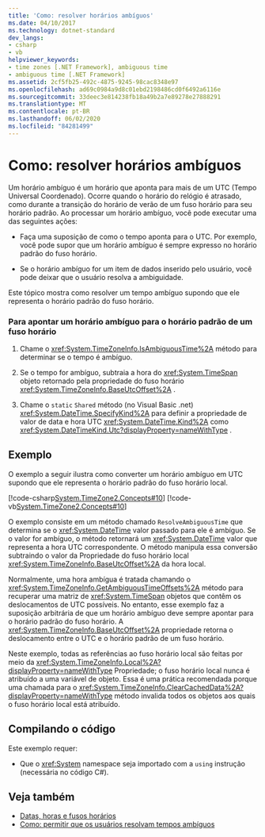 ```yaml
---
title: 'Como: resolver horários ambíguos'
ms.date: 04/10/2017
ms.technology: dotnet-standard
dev_langs:
- csharp
- vb
helpviewer_keywords:
- time zones [.NET Framework], ambiguous time
- ambiguous time [.NET Framework]
ms.assetid: 2cf5fb25-492c-4875-9245-98cac8348e97
ms.openlocfilehash: ad69c0984a9d8c01ebd2198486cd0f6492a6116e
ms.sourcegitcommit: 33deec3e814238fb18a49b2a7e89278e27888291
ms.translationtype: MT
ms.contentlocale: pt-BR
ms.lasthandoff: 06/02/2020
ms.locfileid: "84281499"
---
```

# <a name="how-to-resolve-ambiguous-times"></a>Como: resolver horários ambíguos

Um horário ambíguo é um horário que aponta para mais de um UTC (Tempo Universal Coordenado). Ocorre quando o horário do relógio é atrasado, como durante a transição do horário de verão de um fuso horário para seu horário padrão. Ao processar um horário ambíguo, você pode executar uma das seguintes ações:

- Faça uma suposição de como o tempo aponta para o UTC. Por exemplo, você pode supor que um horário ambíguo é sempre expresso no horário padrão do fuso horário.

- Se o horário ambíguo for um item de dados inserido pelo usuário, você pode deixar que o usuário resolva a ambiguidade.

Este tópico mostra como resolver um tempo ambíguo supondo que ele representa o horário padrão do fuso horário.

### <a name="to-map-an-ambiguous-time-to-a-time-zones-standard-time"></a>Para apontar um horário ambíguo para o horário padrão de um fuso horário

1. Chame o <xref:System.TimeZoneInfo.IsAmbiguousTime%2A> método para determinar se o tempo é ambíguo.

2. Se o tempo for ambíguo, subtraia a hora do <xref:System.TimeSpan> objeto retornado pela propriedade do fuso horário <xref:System.TimeZoneInfo.BaseUtcOffset%2A> .

3. Chame o `static` `Shared` método (no Visual Basic .net) <xref:System.DateTime.SpecifyKind%2A> para definir a propriedade de valor de data e hora UTC <xref:System.DateTime.Kind%2A> como <xref:System.DateTimeKind.Utc?displayProperty=nameWithType> .

## <a name="example"></a>Exemplo

O exemplo a seguir ilustra como converter um horário ambíguo em UTC supondo que ele representa o horário padrão do fuso horário local.

[!code-csharp[System.TimeZone2.Concepts#10](../../../samples/snippets/csharp/VS_Snippets_CLR_System/system.TimeZone2.Concepts/CS/TimeZone2Concepts.cs#10)]
[!code-vb[System.TimeZone2.Concepts#10](../../../samples/snippets/visualbasic/VS_Snippets_CLR_System/system.TimeZone2.Concepts/VB/TimeZone2Concepts.vb#10)]

O exemplo consiste em um método chamado `ResolveAmbiguousTime` que determina se o <xref:System.DateTime> valor passado para ele é ambíguo. Se o valor for ambíguo, o método retornará um <xref:System.DateTime> valor que representa a hora UTC correspondente. O método manipula essa conversão subtraindo o valor da Propriedade do fuso horário local <xref:System.TimeZoneInfo.BaseUtcOffset%2A> da hora local.

Normalmente, uma hora ambígua é tratada chamando o <xref:System.TimeZoneInfo.GetAmbiguousTimeOffsets%2A> método para recuperar uma matriz de <xref:System.TimeSpan> objetos que contêm os deslocamentos de UTC possíveis. No entanto, esse exemplo faz a suposição arbitrária de que um horário ambíguo deve sempre apontar para o horário padrão do fuso horário. A <xref:System.TimeZoneInfo.BaseUtcOffset%2A> propriedade retorna o deslocamento entre o UTC e o horário padrão de um fuso horário.

Neste exemplo, todas as referências ao fuso horário local são feitas por meio da <xref:System.TimeZoneInfo.Local%2A?displayProperty=nameWithType> Propriedade; o fuso horário local nunca é atribuído a uma variável de objeto. Essa é uma prática recomendada porque uma chamada para o <xref:System.TimeZoneInfo.ClearCachedData%2A?displayProperty=nameWithType> método invalida todos os objetos aos quais o fuso horário local está atribuído.

## <a name="compiling-the-code"></a>Compilando o código

Este exemplo requer:

- Que o <xref:System> namespace seja importado com a `using` instrução (necessária no código C#).

## <a name="see-also"></a>Veja também

- [Datas, horas e fusos horários](index.md)
- [Como: permitir que os usuários resolvam tempos ambíguos](let-users-resolve-ambiguous-times.md)
